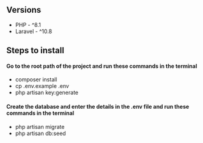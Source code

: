 ## Versions

- PHP - ^8.1
- Laravel - ^10.8

## Steps to install

#### Go to the root path of the project and run these commands in the terminal

- composer install
- cp .env.example .env
- php artisan key:generate

#### Create the database and enter the details in the .env file and run these commands in the terminal

- php artisan migrate
- php artisan db:seed
